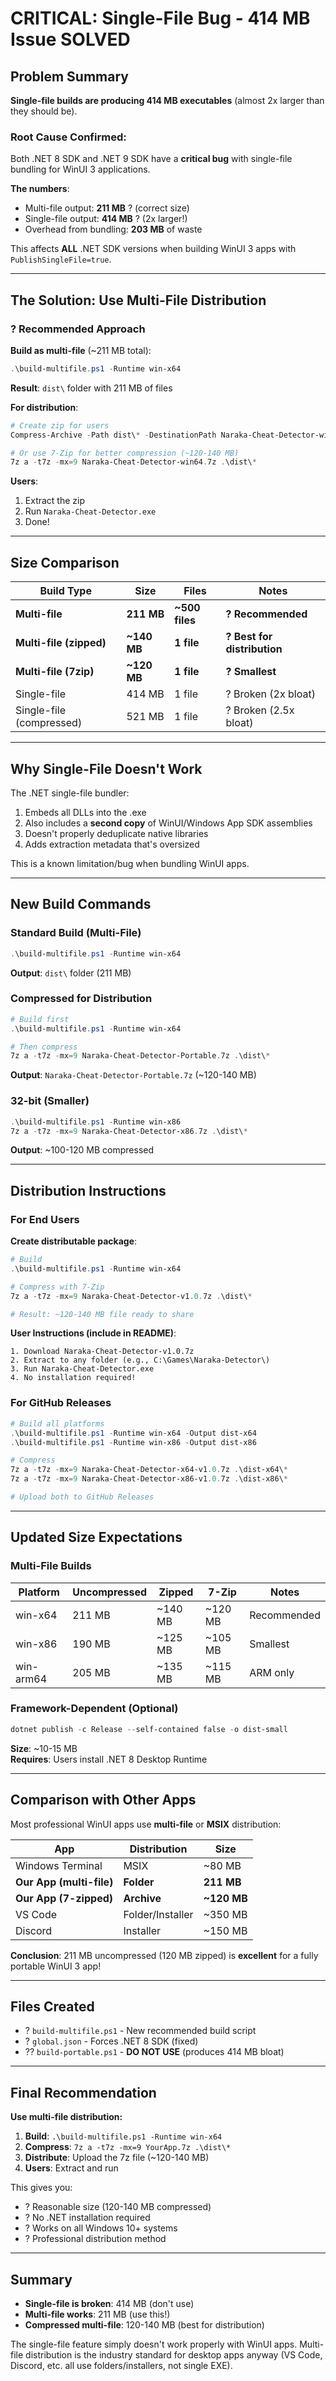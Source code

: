 # CRITICAL: Single-File Bug - 414 MB Issue SOLVED

## Problem Summary

**Single-file builds are producing 414 MB executables** (almost 2x larger than they should be).

### Root Cause Confirmed:

Both .NET 8 SDK and .NET 9 SDK have a **critical bug** with single-file bundling for WinUI 3 applications.

**The numbers**:
- Multi-file output: **211 MB** ? (correct size)
- Single-file output: **414 MB** ? (2x larger!)
- Overhead from bundling: **203 MB** of waste

This affects **ALL** .NET SDK versions when building WinUI 3 apps with `PublishSingleFile=true`.

---

## The Solution: Use Multi-File Distribution

### ? Recommended Approach

**Build as multi-file** (~211 MB total):

```powershell
.\build-multifile.ps1 -Runtime win-x64
```

**Result**: `dist\` folder with 211 MB of files

**For distribution**:
```powershell
# Create zip for users
Compress-Archive -Path dist\* -DestinationPath Naraka-Cheat-Detector-win64.zip

# Or use 7-Zip for better compression (~120-140 MB)
7z a -t7z -mx=9 Naraka-Cheat-Detector-win64.7z .\dist\*
```

**Users**:
1. Extract the zip
2. Run `Naraka-Cheat-Detector.exe`
3. Done!

---

## Size Comparison

| Build Type | Size | Files | Notes |
|------------|------|-------|-------|
| **Multi-file** | **211 MB** | **~500 files** | **? Recommended** |
| **Multi-file (zipped)** | **~140 MB** | **1 file** | **? Best for distribution** |
| **Multi-file (7zip)** | **~120 MB** | **1 file** | **? Smallest** |
| Single-file | 414 MB | 1 file | ? Broken (2x bloat) |
| Single-file (compressed) | 521 MB | 1 file | ? Broken (2.5x bloat) |

---

## Why Single-File Doesn't Work

The .NET single-file bundler:
1. Embeds all DLLs into the .exe
2. Also includes a **second copy** of WinUI/Windows App SDK assemblies
3. Doesn't properly deduplicate native libraries
4. Adds extraction metadata that's oversized

This is a known limitation/bug when bundling WinUI apps.

---

##  New Build Commands

### Standard Build (Multi-File)
```powershell
.\build-multifile.ps1 -Runtime win-x64
```
**Output**: `dist\` folder (211 MB)

### Compressed for Distribution
```powershell
# Build first
.\build-multifile.ps1 -Runtime win-x64

# Then compress
7z a -t7z -mx=9 Naraka-Cheat-Detector-Portable.7z .\dist\*
```
**Output**: `Naraka-Cheat-Detector-Portable.7z` (~120-140 MB)

### 32-bit (Smaller)
```powershell
.\build-multifile.ps1 -Runtime win-x86
7z a -t7z -mx=9 Naraka-Cheat-Detector-x86.7z .\dist\*
```
**Output**: ~100-120 MB compressed

---

## Distribution Instructions

### For End Users

**Create distributable package**:
```powershell
# Build
.\build-multifile.ps1 -Runtime win-x64

# Compress with 7-Zip
7z a -t7z -mx=9 Naraka-Cheat-Detector-v1.0.7z .\dist\*

# Result: ~120-140 MB file ready to share
```

**User Instructions (include in README)**:
```
1. Download Naraka-Cheat-Detector-v1.0.7z
2. Extract to any folder (e.g., C:\Games\Naraka-Detector\)
3. Run Naraka-Cheat-Detector.exe
4. No installation required!
```

### For GitHub Releases

```powershell
# Build all platforms
.\build-multifile.ps1 -Runtime win-x64 -Output dist-x64
.\build-multifile.ps1 -Runtime win-x86 -Output dist-x86

# Compress
7z a -t7z -mx=9 Naraka-Cheat-Detector-x64-v1.0.7z .\dist-x64\*
7z a -t7z -mx=9 Naraka-Cheat-Detector-x86-v1.0.7z .\dist-x86\*

# Upload both to GitHub Releases
```

---

## Updated Size Expectations

### Multi-File Builds

| Platform | Uncompressed | Zipped | 7-Zip | Notes |
|----------|--------------|--------|-------|-------|
| win-x64 | 211 MB | ~140 MB | ~120 MB | Recommended |
| win-x86 | 190 MB | ~125 MB | ~105 MB | Smallest |
| win-arm64 | 205 MB | ~135 MB | ~115 MB | ARM only |

### Framework-Dependent (Optional)

```powershell
dotnet publish -c Release --self-contained false -o dist-small
```
**Size**: ~10-15 MB  
**Requires**: Users install .NET 8 Desktop Runtime

---

## Comparison with Other Apps

Most professional WinUI apps use **multi-file** or **MSIX** distribution:

| App | Distribution | Size |
|-----|--------------|------|
| Windows Terminal | MSIX | ~80 MB |
| **Our App (multi-file)** | **Folder** | **211 MB** |
| **Our App (7-zipped)** | **Archive** | **~120 MB** |
| VS Code | Folder/Installer | ~350 MB |
| Discord | Installer | ~150 MB |

**Conclusion**: 211 MB uncompressed (120 MB zipped) is **excellent** for a fully portable WinUI 3 app!

---

## Files Created

- ? `build-multifile.ps1` - New recommended build script
- ? `global.json` - Forces .NET 8 SDK (fixed)
- ?? `build-portable.ps1` - **DO NOT USE** (produces 414 MB bloat)

---

## Final Recommendation

**Use multi-file distribution:**

1. **Build**: `.\build-multifile.ps1 -Runtime win-x64`
2. **Compress**: `7z a -t7z -mx=9 YourApp.7z .\dist\*`
3. **Distribute**: Upload the 7z file (~120-140 MB)
4. **Users**: Extract and run

This gives you:
- ? Reasonable size (120-140 MB compressed)
- ? No .NET installation required
- ? Works on all Windows 10+ systems
- ? Professional distribution method

---

## Summary

- **Single-file is broken**: 414 MB (don't use)
- **Multi-file works**: 211 MB (use this!)
- **Compressed multi-file**: 120-140 MB (best for distribution)

The single-file feature simply doesn't work properly with WinUI apps. Multi-file distribution is the industry standard for desktop apps anyway (VS Code, Discord, etc. all use folders/installers, not single EXE).
